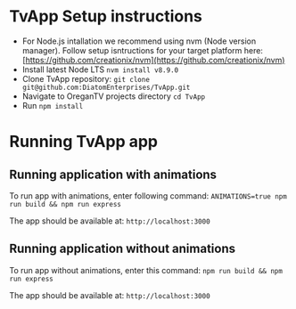 # TvApp Setup instructions

* For Node.js intallation we recommend using nvm (Node version manager). Follow setup isntructions for your target platform here: [https://github.com/creationix/nvm](https://github.com/creationix/nvm)
* Install latest Node LTS `nvm install v8.9.0`
* Clone TvApp repository: `git clone git@github.com:DiatomEnterprises/TvApp.git`
* Navigate to OreganTV projects directory `cd TvApp`
* Run `npm install`

# Running TvApp app

## Running application with animations
To run app with animations, enter following command: `ANIMATIONS=true npm run build && npm run express`

The app should be available at: `http://localhost:3000`

## Running application without animations
To run app without animations, enter this command: `npm run build && npm run express`

The app should be available at: `http://localhost:3000`

